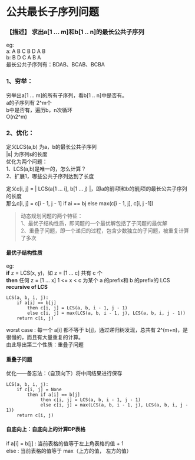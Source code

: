# 公共最长子序列问题

### **【描述】** 求出a[1 ... m]和b[1 .. n]的最长公共子序列

eg:<br>
a: A B C B D A B <br>
b: B D C A B A  <br>
最长公共子序列有：BDAB、BCAB、BCBA <br>

### 1、穷举：
穷举出a[1 ... m]的所有子序列，看b[1 .. n]中是否有。 <br>
a的子序列有 2^m个 <br>
b中是否有，遍历b，n次循环 <br>
O(n2^m) <br>
### 2、优化：
定义LCS(a,b) 为a，b的最长公共子序列 <br>
|s| 为序列s的长度 <br>
优化为两个问题： <br>
1、LCS(a,b)是唯一的，怎么计算？ <br>
2、扩展1，哪些公共子序列达到了长度 <br>

定义c[i, j] = | LCS(a[1 ... i], b[1 ... j) |，即a的前i项和b的前j项的最长公共子序列的长度 <br>
那么c[i, j] = c[i - 1, j - 1] if ai == bj else max(c[i - 1, j], c[i, j -1]) <br>
	
> 动态规划问题的两个特征：<br>
> 1、最优子结构性质，即问题的一个最优解包括了子问题的最优解 <br>
> 2、重叠子问题，即一个递归的过程，包含少数独立的子问题，被重复计算了多次 <br>

#### 最优子结构性质
eg:<br>
**if** z = LCS(x, y)，如 z = [1 ... c] 共有 c 个 <br>
**then** 任何 z = [1 ... x]  1 <= x < c 为某个 a 的prefix和 b 的prefix的 LCS <br>
**recursive of LCS**
```
LCS(a, b, i, j):
	if a[i] == b[j]
		then c[i, j] = LCS(a, b, i - 1, j - 1)
		else c[i, j] = max(LCS(a, b, i - 1, j), LCS(a, b, i, j - 1))
	return c[i, j)
```
worst case : 每一个 a[i] 都不等于 b[j]，通过递归树发现，总共有 2^(m+n)，是很慢的，而且有大量重复的计算。<br>
由此导出第二个性质：重叠子问题<br>

#### 重叠子问题
优化——备忘法：（自顶向下）将中间结果进行保存<br>
```
LCS(a, b, i, j):
	if c[i, j] = None
		then if a[i] == b[j]
			 then c[i, j] = LCS(a, b, i - 1, j - 1)
			 else c[i, j] = max(LCS(a, b, i - 1, j), LCS(a, b, i, j - 1))
	return c[i, j)
```
	
#### 自底向上：自底向上的计算DP表格
if a[i] = b[j] : 当前表格的值等于左上角表格的值 + 1 <br>
else : 当前表格的值等于 max（上方的值， 左方的值）	<br>

	
